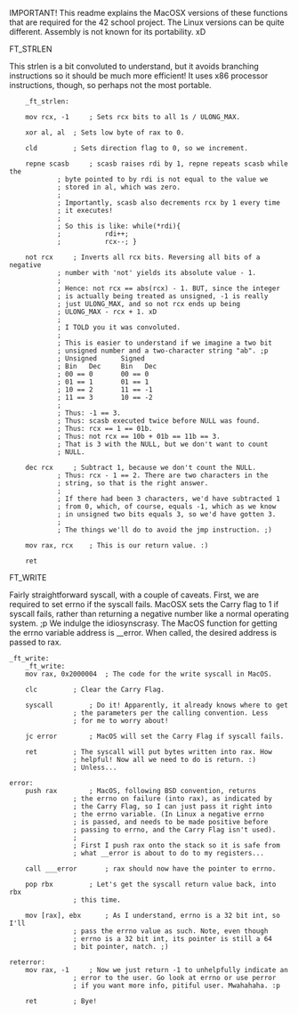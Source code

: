 IMPORTANT! This readme explains the MacOSX versions of these functions that are required for the 42 school project. The Linux versions can be quite different. Assembly is not known for its portability. xD

FT_STRLEN

This strlen is a bit convoluted to understand, but it avoids branching instructions so it should be much more efficient! It uses x86 processor instructions, though, so perhaps not the most portable.
		
		_ft_strlen:

		mov rcx, -1 	; Sets rcx bits to all 1s / ULONG_MAX.

		xor al, al 	; Sets low byte of rax to 0.

		cld 		; Sets direction flag to 0, so we increment.

		repne scasb 	; scasb raises rdi by 1, repne repeats scasb while the
				; byte pointed to by rdi is not equal to the value we
				; stored in al, which was zero.
				;
				; Importantly, scasb also decrements rcx by 1 every time
				; it executes!
				;
				; So this is like: while(*rdi){
				;			rdi++;
	 			;			rcx--; }

		not rcx 	; Inverts all rcx bits. Reversing all bits of a negative
				; number with 'not' yields its absolute value - 1.
				;
				; Hence: not rcx == abs(rcx) - 1. BUT, since the integer
				; is actually being treated as unsigned, -1 is really
				; just ULONG_MAX, and so not rcx ends up being
				; ULONG_MAX - rcx + 1. xD
				;
				; I TOLD you it was convoluted.
				;
				; This is easier to understand if we imagine a two bit
				; unsigned number and a two-character string "ab". ;p
				; Unsigned		Signed
				; Bin	Dec		Bin   Dec
				; 00 == 0		00 == 0
				; 01 == 1		01 == 1
				; 10 == 2		11 == -1
				; 11 == 3		10 == -2
				;
				; Thus: -1 == 3.
				; Thus: scasb executed twice before NULL was found.
				; Thus: rcx == 1 == 01b.
				; Thus: not rcx == 10b + 01b == 11b == 3.
				; That is 3 with the NULL, but we don't want to count
				; NULL.

		dec rcx 	; Subtract 1, because we don't count the NULL.
				; Thus: rcx - 1 == 2. There are two characters in the
				; string, so that is the right answer.
				;
				; If there had been 3 characters, we'd have subtracted 1
				; from 0, which, of course, equals -1, which as we know
				; in unsigned two bits equals 3, so we'd have gotten 3.
				;
				; The things we'll do to avoid the jmp instruction. ;)

		mov rax, rcx 	; This is our return value. :)

		ret

FT_WRITE

Fairly straightforward syscall, with a couple of caveats. First, we are required to set errno if the syscall fails. MacOSX sets the Carry flag to 1 if syscall fails, rather than returning a negative number like a normal operating system. ;p We indulge the idiosynscrasy. The MacOS function for getting the errno variable address is __error. When called, the desired address is passed to rax.
	
	_ft_write:
		_ft_write:
		mov	rax, 0x2000004	; The code for the write syscall in MacOS.

		clc			; Clear the Carry Flag.

		syscall			; Do it! Apparently, it already knows where to get
					; the parameters per the calling convention. Less
					; for me to worry about!

		jc error		; MacOS will set the Carry Flag if syscall fails.

		ret			; The syscall will put bytes written into rax. How
					; helpful! Now all we need to do is return. :)
					; Unless...
	
	error:
		push rax		; MacOS, following BSD convention, returns
					; the errno on failure (into rax), as indicated by
					; the Carry Flag, so I can just pass it right into
					; the errno variable. (In Linux a negative errno
					; is passed, and needs to be made positive before
					; passing to errno, and the Carry Flag isn't used).
					;
					; First I push rax onto the stack so it is safe from
					; what __error is about to do to my registers...

		call ___error		; rax should now have the pointer to errno.

		pop rbx			; Let's get the syscall return value back, into rbx
					; this time.

		mov [rax], ebx		; As I understand, errno is a 32 bit int, so I'll
					; pass the errno value as such. Note, even though
					; errno is a 32 bit int, its pointer is still a 64
					; bit pointer, natch. ;)

	reterror:		
		mov rax, -1		; Now we just return -1 to unhelpfully indicate an
					; error to the user. Go look at errno or use perror
					; if you want more info, pitiful user. Mwahahaha. :p

		ret			; Bye!
